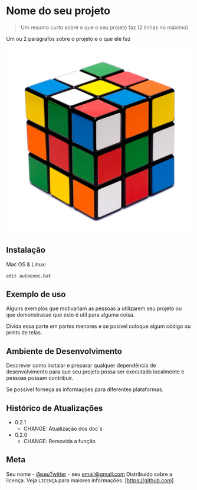 # Nome do seu projeto

> Um resumo curto sobre o que o seu projeto faz (2 linhas no máximo)

Um ou 2 parágrafos sobre o projeto e o que ele faz

![](CUBO.jpg)

## Instalação

Mac OS & Linux: 

```sh
edit autoexec.bat
```


## Exemplo de uso

Alguns exemplos que motivariam as pessoas a utilizarem seu projeto ou que demonstrasse que este é util para alguma coisa.

Divida essa parte em partes menores e se posível coloque algum código ou prints de telas.


## Ambiente de Desenvolvimento

Descrever como instalar e preparar qualquer dependência de desenvolvimento para que seu projeto possa ser executado localmente e pessoas possam contribuir.

Se possível forneça as informações para diferentes plataformas.


## Histórico de Atualizações

* 0.2.1
  * CHANGE: Atualização dos doc´s
* 0.2.0
  * CHANGE: Removida a função


## Meta

Seu nome - [@seuTwitter](https://www.google.com) - seu email@gmail.com
Distribuído sobre a licença. Veja `LICENÇA` para maiores informações. [https://github.com]




